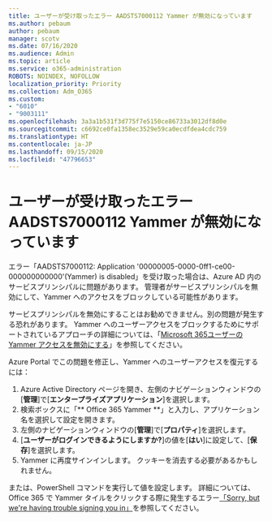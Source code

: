 ```yaml
---
title: ユーザーが受け取ったエラー AADSTS7000112 Yammer が無効になっています
ms.author: pebaum
author: pebaum
manager: scotv
ms.date: 07/16/2020
ms.audience: Admin
ms.topic: article
ms.service: o365-administration
ROBOTS: NOINDEX, NOFOLLOW
localization_priority: Priority
ms.collection: Adm_O365
ms.custom:
- "6010"
- "9003111"
ms.openlocfilehash: 3a3a1b531f3d775f7e5150ce86733a3012df8d0e
ms.sourcegitcommit: c6692ce0fa1358ec3529e59ca0ecdfdea4cdc759
ms.translationtype: HT
ms.contentlocale: ja-JP
ms.lasthandoff: 09/15/2020
ms.locfileid: "47796653"
---
```

# <a name="user-receives-error-aadsts7000112-yammer-is-disabled"></a>ユーザーが受け取ったエラー AADSTS7000112 Yammer が無効になっています

エラー「AADSTS7000112: Application '00000005-0000-0ff1-ce00-000000000000'(Yammer) is disabled」を受け取った場合は、Azure AD 内のサービスプリンシパルに問題があります。 管理者がサービスプリンシパルを無効にして、Yammer へのアクセスをブロックしている可能性があります。

サービスプリンシパルを無効にすることはお勧めできません。別の問題が発生する恐れがあります。 Yammer へのユーザーアクセスをブロックするためにサポートされているアプローチの詳細については、「[Microsoft 365ユーザーのYammer アクセスを無効にする](https://docs.microsoft.com/yammer/manage-yammer-users/turn-off-user-access)」を参照してください。  

Azure Portal でこの問題を修正し、Yammer へのユーザーアクセスを復元するには：

1.  Azure Active Directory ページを開き、左側のナビゲーションウィンドウの[**管理**]で[**エンタープライズアプリケーション**]を選択します。
3.  検索ボックスに「** Office 365 Yammer **」と入力し、アプリケーション名を選択して設定を開きます。
4.  左側のナビゲーションウィンドウの[**管理**]で[**プロパティ**]を選択します。
5.  [**ユーザーがログインできるようにしますか?**]の値を[**はい**]に設定して、[**保存**]を選択します。
6.  Yammer に再度サインインします。 クッキーを消去する必要があるかもしれません。

または、PowerShell コマンドを実行して値を設定します。 詳細については、Office 365 で Yammer タイルをクリックする際に発生するエラー[「Sorry, but we're having trouble signing you in」](https://docs.microsoft.com/yammer/troubleshoot-problems/error-when-click-the-yammer-tile-in-office-365)を参照してください。 